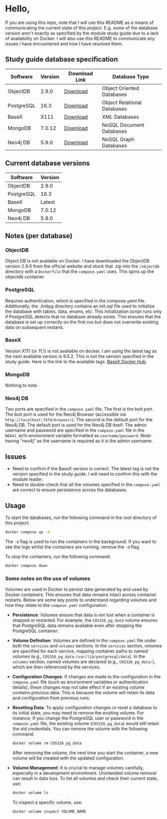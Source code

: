 # Hello,

If you are using this repo, note that I will use this README as a means of communicating the current state of this project. E.g. some of the database version aren't exactly as specified by the module study guide due to a lack of availability on Docker. I will also use this README to communicate any issues I have encountered and how I have resolved them.

## Study guide database specification

| Software   | Version | Download Link                                              | Database Type               |
| ---------- | ------- | ---------------------------------------------------------- | --------------------------- |
| ObjectDB   | 2.9.0   | [Download](https://www.objectdb.com/download)              | Object Oriented Databases   |
| PostgreSQL | 16.3    | [Download](http://www.PostgreSQL.org/download/)            | Object Relational Databases |
| BaseX      | X111    | [Download](https://basex.org/download/)                    | XML Databases               |
| MongoDB    | 7.0.12  | [Download](https://www.mongodb.com/try/download/community) | NoSQL Document Databases    |
| Neo4j DB   | 5.9.0   | [Download](https://neo4j.com/download-center/)             | NoSQL Graph Databases       |

## Current database versions

| Software   | Version |
| ---------- | ------- |
| ObjectDB   | 2.9.0   |
| PostgreSQL | 16.3    |
| BaseX      | Latest  |
| MongoDB    | 7.0.12  |
| Neo4j DB   | 5.9.0   |

## Notes (per database)

### ObjectDB

Object DB is not available on Docker. I have downloaded the ObjectDB version 2.9.0 from the official website and stuck that .zip into the `/objectdb` directory with a `Dockerfile` that the `compose.yaml` uses. This spins up the objectdb container.

### PostgreSQL

Requires authentication, which is specified in the compose.yaml file. Additionally, the ./initpg directory contains an init.sql file used to initialize the database with tables, data, enums, etc. This initialization script runs only if PostgreSQL detects that no database already exists. This ensures that the database is set up correctly on the first run but does not overwrite existing data on subsequent restarts.

### BaseX

Version X111 (or 11.1) is not available on docker. I am using the latest tag as the next available version is 9.5.2. This is not the version specified in the study guide. Here is the link to the available tags: [BaseX Docker Hub](https://hub.docker.com/r/basex/basexhttp/tags).

### MongoDB

Nothing to note.

### Neo4j DB

Two ports are specified in the `compose.yaml` file. The first is the bolt port. The bolt port is used for the Neo4j Browser (accessible via `http://localhost:7474/browser/`). The second is the default port for the Neo4j DB. The default port is used for the Neo4j DB itself. The admin username and password are specified in the `compose.yaml` file in the `NEO4J_AUTH` environment variable formatted as `username/password`. Note: having "neo4j" as the username is required as it is the admin username.

## Issues

-   Need to confirm if the BaseX version is correct. The latest tag is not the version specified in the study guide. I will need to confirm this with the module leader.
-   Need to double-check that all the volumes specified in the `compose.yaml` are correct to ensure persistence across the databases.

## Usage

To start the databases, run the following command in the root directory of this project:

```bash
docker compose up -d
```

The `-d` flag is used to run the containers in the background. If you want to see the logs whilst the containers are running, remove the `-d` flag.

To stop the containers, run the following command:

```bash
docker compose down
```

### Some notes on the use of volumes

Volumes are used in Docker to persist data generated by and used by Docker containers. This ensures that data remains intact across container restarts. Below are some key points to understand regarding volumes and how they relate to the `compose.yaml` configuration:

-   **Persistence**: Volumes ensure that data is not lost when a container is stopped or restarted. For example, the `COS326_pg_data` volume ensures that PostgreSQL data remains available even after stopping the PostgreSQL container.

-   **Volume Definition**: Volumes are defined in the `compose.yaml` file under both the `services` and `volumes` sections. In the `services` section, volumes are specified for each service, mapping container paths to named volumes (e.g., `COS326_pg_data:/var/lib/postgresql/data`). In the `volumes` section, named volumes are declared (e.g., `COS326_pg_data:`), which are then referenced by the services.

-   **Configuration Changes**: If changes are made to the configuration in the `compose.yaml` file (such as environment variables or authentication details), these changes may not take effect if an existing volume contains previous data. This is because the volume will retain its data and configuration from previous runs.

-   **Resetting Data**: To apply configuration changes or reset a database to its initial state, you may need to remove the existing volume. For instance, if you change the PostgreSQL user or password in the `compose.yaml` file, the existing volume (`COS326_pg_data`) would still retain the old credentials. You can remove the volume with the following command:

    ```bash
    docker volume rm COS326_pg_data
    ```

    After removing the volume, the next time you start the container, a new volume will be created with the updated configuration.

-   **Volume Management**: It is crucial to manage volumes carefully, especially in a development environment. Unintended volume removal can result in data loss. To list all volumes and check their current state, use:
    ```bash
    docker volume ls
    ```
    To inspect a specific volume, use:
    ```bash
    docker volume inspect VOLUME_NAME
    ```
